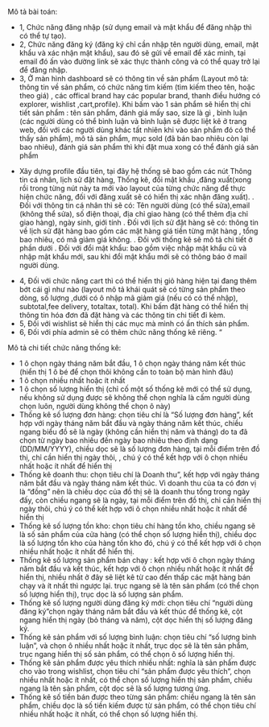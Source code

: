 Mô tả bài toán:
- 1, Chức năng đăng nhập (sử dụng email và mật khẩu để đăng nhập thì có thể tự tạo).
- 2, Chức năng đăng ký (đăng ký chỉ cần nhập tên người dùng, email, mật khẩu và xác nhận mật khẩu), sau đó sẽ gửi về email để xác minh, tại email đó ấn vào đường link sẽ xác thực thành công và có thể quay trở lại để đăng nhập. 
- 3, Ở màn hình dashboard sẽ có thông tin về sản phẩm (Layout mô tả: thông tin về sản phẩm, có chức năng tìm kiếm (tìm kiếm theo tên, hoặc theo giá) , các offical brand hay các popular brand, thanh điều hướng có explorer, wishlist ,cart,profile). Khi bấm vào 1 sản phẩm sẽ hiển thị chi tiết sản phẩm : tên sản phẩm, đánh giá mấy sao, size là gì , bình luận (các người dùng có thể bình luận và bình luận sẽ được liệt kê ở trang web, đối với các người dùng khác tất nhiên khi vào sản phẩm đó có thể thấy sản phẩm), mô tả sản phẩm, mục sold (đã bán bao nhiêu còn lại bao nhiêu), đánh giá sản phẩm thì khi đặt mua xong có thể đánh giá sản phẩm
 + Xây dựng profile đầu tiên, tại đây hệ thống sẽ bao gồm các nút Thông tin cá nhân, lịch sử đặt hàng, Thống kê, đổi mật khẩu ,đăng xuất(xong rồi trong từng nút này ta mới vào layout của từng chức năng để thực hiện chức năng, đối với đăng xuất sẽ có hiển thị xác nhận đăng xuất).
   . Đối với thông tin cá nhân thì sẽ có: Tên người dùng (có thể sửa),email (không thể sửa), số điện thoại, địa chỉ giao hàng (có thể thêm địa chỉ giao hàng), ngày sinh, giới tính
   . Đối với lịch sử đặt hàng sẽ có: thông tin về lịch sử đặt hàng bao gồm các mặt hàng giá tiền từng mặt hàng , tổng bao nhiêu, có mã giảm giá không.
   .  Đối với thống kê  sẽ mô tả chi tiết ở phần dưới
   . Đối với đổi mật khẩu: bao gồm việc nhập mật khẩu cũ và nhập mật khẩu mới, sau khi đổi mật khẩu mới sẽ có thông báo ở mail người dùng.
- 4, Đối với chức năng cart thì có thể hiển thị giỏ hàng hiện tại đang thêm bớt cái gì như nào (layout mô tả khái quát sẽ có từng sản phẩm theo dòng, số lượng ,dưới có ô nhập mã giảm giá (nếu có có thể nhập), subtotal,fee delivery, totaltax, total). Khi bấm đặt hàng có thể hiển thị thông tin hóa đơn đã đặt hàng và các thông tin chi tiết đi kèm.
- 5, Đối với wishlist sẽ hiển thị các mục mà mình có ấn thích sản phẩm.
- 6, Đối với phía admin sẽ có thêm chức năng thống kê riêng.
“

Mô tả chi tiết chức năng thống kê:
 + 1 ô chọn ngày tháng năm bắt đầu, 1 ô chọn ngày tháng năm kết thúc (hiển thị 1 ô bé để chọn thôi không cần to toàn bộ màn hình đâu)
+ 1 ô chọn nhiều nhất hoặc ít nhất
+ 1 ô chọn số lượng hiển thị (chỉ cố một số thống kê mới có thể sử dụng, nếu không sử dụng được sẽ  không thể chọn nghĩa là cấm người dùng chọn luôn, người dùng không thể chọn ô này)
+ Thống kê số lượng đơn hàng: chọn tiêu chí là “Số lượng đơn hàng”, kết hợp với ngày tháng năm bắt đầu và ngày tháng năm kết thúc, chiều ngang biểu đồ sẽ là ngày (không cần hiển thị năm và tháng) do ta đã chọn từ ngày bao nhiêu đến ngày bao nhiêu theo định dạng (DD/MM/YYYY), chiều dọc sẽ là số lượng đơn hàng, tại mỗi điểm trên đồ thị, chỉ cần hiển thị ngày thôi, , chú ý có thể kết hợp với ô chọn nhiều nhất hoặc ít nhất để hiển thị
+ Thống kê doanh thu: chọn tiêu chí là Doanh thu”, kết hợp với ngày tháng năm bắt đầu và ngày tháng năm kết thúc. Vì doanh thu của ta có đơn vị là “đồng” nên là chiều dọc của đồ thị sẽ là doanh thu tổng trong ngày đấy, còn chiều ngang sẽ là ngày, tại mỗi điểm trên đồ thị, chỉ cần hiển thị ngày thôi, chú ý có thể kết hợp với ô chọn nhiều nhất hoặc ít nhất để hiển thị
+ Thống kê số lượng tồn kho: chọn tiêu chí hàng tồn kho, chiều ngang sẽ là số sản phẩm của cửa hàng (có thể chọn số lượng hiển thị), chiều dọc là số lượng tồn kho của hàng tồn kho đó, chú ý có thể kết hợp với ô chọn nhiều nhất hoặc ít nhất để hiển thị.
+ Thống kê số lượng sản phẩm bán chạy : kết hợp với ô chọn ngày tháng năm bắt đầu và kết thúc, kết hợp với ô chọn nhiều nhất hoặc ít nhất để hiển thị, nhiều nhất ở đây sẽ liệt kê từ cao đến thấp các mặt hàng bán chạy và ít nhất thì ngược lại. trục ngang sẽ là tên sản phẩm (có thể chọn số lượng hiển thị), trục dọc là số lượng sản phẩm.
+ Thống kê số lượng người dùng đăng ký mới: chọn tiêu chí “người dùng đăng ký”chọn ngày tháng năm bắt đầu và kết thúc để thống kê, cột ngang hiển thị ngày (bỏ tháng và năm), cột dọc hiển thị số lượng đăng ký.
+ Thống kê sản phẩm với số lượng bình luận: chọn tiêu chí “số lượng bình luận”, và chọn ô nhiều nhất hoặc ít nhất, trục dọc sẽ là tên sản phẩm, trục ngang hiển thị số sản phẩm, có thể chọn ô số lượng hiển thị.
 + Thống kê sản phẩm được yêu thích nhiều nhất: nghĩa là sản phẩm được cho vào trong wishlist, chọn tiêu chí “sản phẩm được yêu thích”,  chọn nhiều nhất hoặc ít nhất, có thể chọn số lượng hiển thị sản phẩm, chiều ngang là tên sản phẩm, cột dọc sẽ là số lượng tương ứng.
+ Thống kê số tiền bán được theo từng sản phẩm: chiều ngang là tên sản phẩm, chiều dọc là số tiền kiếm được từ sản phẩm, có thể chọn tiêu chí nhiều nhất hoặc ít nhất, có thể chọn số lượng hiển thị.


 
 


